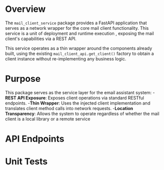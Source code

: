 # Overview 
The `mail_client_service` package provides a FastAPI application that serves as a network wrapper for the core mail client functionality. This service is a unit of deployment and runtime execution , exposing the mail client's capabilities via a REST API.

This service operates as a thin wrapper around the components already built, using the existing `mail_client_api.get_client()` factory to obtain a client instance without re-implementing any business logic. 

# Purpose 
This package serves as the service layer for the email assistant system:
-**REST API Exposure**: Exposes client operations via standard RESTful endpoints.
-**Thin Wrapper**: Uses the injected client implementation and translates client method calls into network requests.
-**Location Transparency**: Allows the system to operate regardless of whether the mail client is a local library or a remote service

# API Endpoints


# Unit Tests
